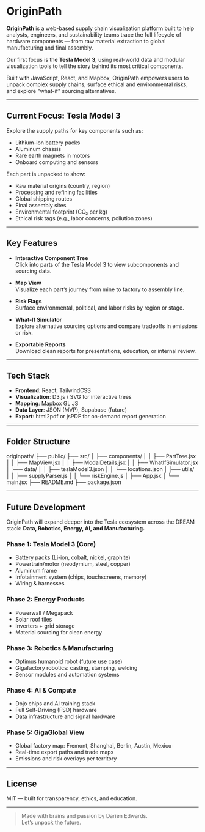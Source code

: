 # OriginPath

**OriginPath** is a web-based supply chain visualization platform built to help analysts, engineers, and sustainability teams trace the full lifecycle of hardware components — from raw material extraction to global manufacturing and final assembly.

Our first focus is the **Tesla Model 3**, using real-world data and modular visualization tools to tell the story behind its most critical components.

Built with JavaScript, React, and Mapbox, OriginPath empowers users to unpack complex supply chains, surface ethical and environmental risks, and explore "what-if" sourcing alternatives.

---

## Current Focus: Tesla Model 3

Explore the supply paths for key components such as:

- Lithium-ion battery packs  
- Aluminum chassis  
- Rare earth magnets in motors  
- Onboard computing and sensors  

Each part is unpacked to show:

- Raw material origins (country, region)  
- Processing and refining facilities  
- Global shipping routes  
- Final assembly sites  
- Environmental footprint (CO₂ per kg)  
- Ethical risk tags (e.g., labor concerns, pollution zones)  

---

## Key Features

- **Interactive Component Tree**  
  Click into parts of the Tesla Model 3 to view subcomponents and sourcing data.

- **Map View**  
  Visualize each part’s journey from mine to factory to assembly line.

- **Risk Flags**  
  Surface environmental, political, and labor risks by region or stage.

- **What-If Simulator**  
  Explore alternative sourcing options and compare tradeoffs in emissions or risk.

- **Exportable Reports**  
  Download clean reports for presentations, education, or internal review.

---

## Tech Stack

- **Frontend**: React, TailwindCSS  
- **Visualization**: D3.js / SVG for interactive trees  
- **Mapping**: Mapbox GL JS  
- **Data Layer**: JSON (MVP), Supabase (future)  
- **Export**: html2pdf or jsPDF for on-demand report generation  

---

## Folder Structure

originpath/
├── public/
├── src/
│ ├── components/
│ │ ├── PartTree.jsx
│ │ ├── MapView.jsx
│ │ ├── ModalDetails.jsx
│ │ ├── WhatIfSimulator.jsx
│ ├── data/
│ │ ├── teslaModel3.json
│ │ └── locations.json
│ ├── utils/
│ │ ├── supplyParser.js
│ │ └── riskEngine.js
│ ├── App.jsx
│ └── main.jsx
├── README.md
├── package.json


---

## Future Development

OriginPath will expand deeper into the Tesla ecosystem across the DREAM stack: **Data, Robotics, Energy, AI, and Manufacturing.**

### Phase 1: Tesla Model 3 (Core)
- Battery packs (Li-ion, cobalt, nickel, graphite)  
- Powertrain/motor (neodymium, steel, copper)  
- Aluminum frame  
- Infotainment system (chips, touchscreens, memory)  
- Wiring & harnesses  

### Phase 2: Energy Products
- Powerwall / Megapack  
- Solar roof tiles  
- Inverters + grid storage  
- Material sourcing for clean energy  

### Phase 3: Robotics & Manufacturing
- Optimus humanoid robot (future use case)  
- Gigafactory robotics: casting, stamping, welding  
- Sensor modules and automation systems  

### Phase 4: AI & Compute
- Dojo chips and AI training stack  
- Full Self-Driving (FSD) hardware  
- Data infrastructure and signal hardware  

### Phase 5: GigaGlobal View
- Global factory map: Fremont, Shanghai, Berlin, Austin, Mexico  
- Real-time export paths and trade maps  
- Emissions and risk overlays per territory  

---

## License

MIT — built for transparency, ethics, and education.

---

> Made with brains and passion by Darien Edwards.  
> Let’s unpack the future.
